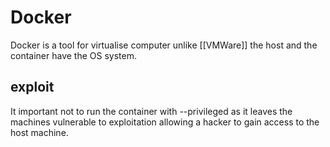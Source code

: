 # Docker
Docker is a tool for virtualise computer unlike [[VMWare]] the host and the container have the OS system. 


## exploit
It important not to run the container with \--privileged as it leaves the machines vulnerable to exploitation allowing a hacker to gain access to the host machine. 